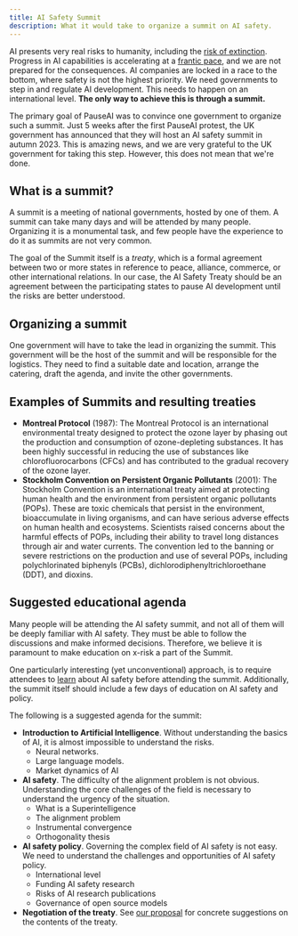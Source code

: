 ```yaml
---
title: AI Safety Summit
description: What it would take to organize a summit on AI safety.
---
```


AI presents very real risks to humanity, including the [risk of extinction](/xrisk).
Progress in AI capabilities is accelerating at a [frantic pace](/urgency), and we are not prepared for the consequences.
AI companies are locked in a race to the bottom, where safety is not the highest priority.
We need governments to step in and regulate AI development.
This needs to happen on an international level.
**The only way to achieve this is through a summit.**

The primary goal of PauseAI was to convince one government to organize such a summit.
Just 5 weeks after the first PauseAI protest, the UK government has announced that they will host an AI safety summit in autumn 2023.
This is amazing news, and we are very grateful to the UK government for taking this step.
However, this does not mean that we're done.

## What is a summit?

A summit is a meeting of national governments, hosted by one of them.
A summit can take many days and will be attended by many people.
Organizing it is a monumental task, and few people have the experience to do it as summits are not very common.

The goal of the Summit itself is a _treaty_, which is a formal agreement between two or more states in reference to peace, alliance, commerce, or other international relations.
In our case, the AI Safety Treaty should be an agreement between the participating states to pause AI development until the risks are better understood.

## Organizing a summit

One government will have to take the lead in organizing the summit.
This government will be the host of the summit and will be responsible for the logistics.
They need to find a suitable date and location, arrange the catering, draft the agenda, and invite the other governments.

## Examples of Summits and resulting treaties

- **Montreal Protocol** (1987): The Montreal Protocol is an international environmental treaty designed to protect the ozone layer by phasing out the production and consumption of ozone-depleting substances. It has been highly successful in reducing the use of substances like chlorofluorocarbons (CFCs) and has contributed to the gradual recovery of the ozone layer.
- **Stockholm Convention on Persistent Organic Pollutants** (2001): The Stockholm Convention is an international treaty aimed at protecting human health and the environment from persistent organic pollutants (POPs). These are toxic chemicals that persist in the environment, bioaccumulate in living organisms, and can have serious adverse effects on human health and ecosystems. Scientists raised concerns about the harmful effects of POPs, including their ability to travel long distances through air and water currents. The convention led to the banning or severe restrictions on the production and use of several POPs, including polychlorinated biphenyls (PCBs), dichlorodiphenyltrichloroethane (DDT), and dioxins.

## Suggested educational agenda

Many people will be attending the AI safety summit, and not all of them will be deeply familiar with AI safety.
They must be able to follow the discussions and make informed decisions.
Therefore, we believe it is paramount to make education on x-risk a part of the Summit.

One particularly interesting (yet unconventional) approach, is to require attendees to [learn](/learn) about AI safety before attending the summit.
Additionally, the summit itself should include a few days of education on AI safety and policy.

The following is a suggested agenda for the summit:

- **Introduction to Artificial Intelligence**. Without understanding the basics of AI, it is almost impossible to understand the risks.
  - Neural networks.
  - Large language models.
  - Market dynamics of AI
- **AI safety**. The difficulty of the alignment problem is not obvious. Understanding the core challenges of the field is necessary to understand the urgency of the situation.
  - What is a Superintelligence
  - The alignment problem
  - Instrumental convergence
  - Orthogonality thesis
- **AI safety policy**. Governing the complex field of AI safety is not easy. We need to understand the challenges and opportunities of AI safety policy.
  - International level
  - Funding AI safety research
  - Risks of AI research publications
  - Governance of open source models
- **Negotiation of the treaty**. See [our proposal](/proposal) for concrete suggestions on the contents of the treaty.
